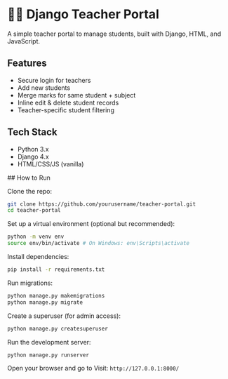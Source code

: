 # 🧑‍🏫 Django Teacher Portal

A simple teacher portal to manage students, built with Django, HTML, and JavaScript.

## Features

- Secure login for teachers
- Add new students
- Merge marks for same student + subject
- Inline edit & delete student records
- Teacher-specific student filtering

## Tech Stack

- Python 3.x
- Django 4.x
- HTML/CSS/JS (vanilla)

##️ How to Run

Clone the repo: 
```bash
git clone https://github.com/yourusername/teacher-portal.git
cd teacher-portal
```

Set up a virtual environment (optional but recommended):
```bash
python -m venv env
source env/bin/activate # On Windows: env\Scripts\activate
```

Install dependencies:
```bash
pip install -r requirements.txt
```

Run migrations:
```bash
python manage.py makemigrations
python manage.py migrate
```

Create a superuser (for admin access):
```bash
python manage.py createsuperuser
```

Run the development server:
```bash
python manage.py runserver
```

Open your browser and go to Visit: `http://127.0.0.1:8000/`